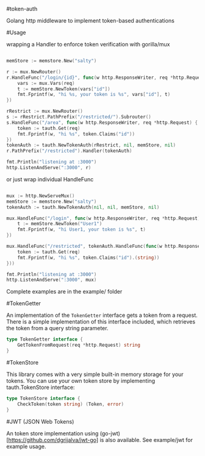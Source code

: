 #token-auth

Golang http middleware to implement token-based authentications

#Usage

wrapping a Handler to enforce token verification with gorilla/mux
```go

memStore := memstore.New("salty")

r := mux.NewRouter()
r.HandleFunc("/login/{id}", func(w http.ResponseWriter, req *http.Request) {
	vars := mux.Vars(req)
	t := memStore.NewToken(vars["id"])
	fmt.Fprintf(w, "hi %s, your token is %s", vars["id"], t)
})

rRestrict := mux.NewRouter()
s := rRestrict.PathPrefix("/restricted/").Subrouter()
s.HandleFunc("/area", func(w http.ResponseWriter, req *http.Request) {
	token := tauth.Get(req)
	fmt.Fprintf(w, "hi %s", token.Claims("id"))
})
tokenAuth := tauth.NewTokenAuth(rRestrict, nil, memStore, nil)
r.PathPrefix("/restricted").Handler(tokenAuth)

fmt.Println("listening at :3000")
http.ListenAndServe(":3000", r)

```

or just wrap individual HandleFunc

```go

mux := http.NewServeMux()
memStore := memstore.New("salty")
tokenAuth := tauth.NewTokenAuth(nil, nil, memStore, nil)

mux.HandleFunc("/login", func(w http.ResponseWriter, req *http.Request) {
	t := memStore.NewToken("User1")
	fmt.Fprintf(w, "hi User1, your token is %s", t)
})

mux.HandleFunc("/restricted", tokenAuth.HandleFunc(func(w http.ResponseWriter, req *http.Request) {
	token := tauth.Get(req)
	fmt.Fprintf(w, "hi %s", token.Claims("id").(string))
}))

fmt.Println("listening at :3000")
http.ListenAndServe(":3000", mux)

```

Complete examples are in the example/ folder

#TokenGetter

An implementation of the `TokenGetter` interface gets a token from a request.
There is a simple implementation of this interface included, which retrieves the
token from a query string parameter.

```go
type TokenGetter interface {
	GetTokenFromRequest(req *http.Request) string
}
```

#TokenStore

This library comes with a very simple built-in memory storage for your tokens.
You can use your own token store by implementing tauth.TokenStore interface:

```go
type TokenStore interface {
	CheckToken(token string) (Token, error)
}
```

#JWT (JSON Web Tokens)

An token store implementation using (go-jwt)[https://github.com/dgrijalva/jwt-go] is also available.
See example/jwt for example usage.
